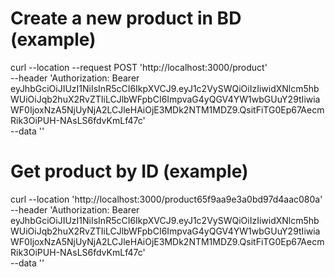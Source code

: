 # Create a new product in BD (example) 

curl --location --request POST 'http://localhost:3000/product' \
--header 'Authorization: Bearer eyJhbGciOiJIUzI1NiIsInR5cCI6IkpXVCJ9.eyJ1c2VySWQiOiIzIiwidXNlcm5hbWUiOiJqb2huX2RvZTIiLCJlbWFpbCI6ImpvaG4yQGV4YW1wbGUuY29tIiwiaWF0IjoxNzA5NjUyNjA2LCJleHAiOjE3MDk2NTM1MDZ9.QsitFiTG0Ep67AecmRik3OiPUH-NAsLS6fdvKmLf47c' \
--data ''

# Get product by ID (example)
curl --location 'http://localhost:3000/product65f9aa9e3a0bd97d4aac080a' \
--header 'Authorization: Bearer eyJhbGciOiJIUzI1NiIsInR5cCI6IkpXVCJ9.eyJ1c2VySWQiOiIzIiwidXNlcm5hbWUiOiJqb2huX2RvZTIiLCJlbWFpbCI6ImpvaG4yQGV4YW1wbGUuY29tIiwiaWF0IjoxNzA5NjUyNjA2LCJleHAiOjE3MDk2NTM1MDZ9.QsitFiTG0Ep67AecmRik3OiPUH-NAsLS6fdvKmLf47c' \
--data ''